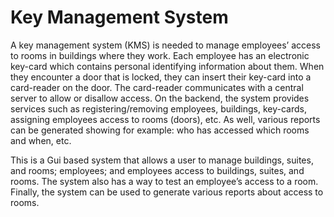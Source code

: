 # Key Management System
A key management system (KMS) is needed to manage employees’ access to rooms in buildings where they work. Each employee has an electronic key-card which contains personal identifying information about them. When they encounter a door that is locked, they can insert their key-card into a card-reader on the door. The card-reader communicates with a central server to allow or disallow access. On the backend, the system provides services such as registering/removing employees, buildings, key-cards, assigning employees access to rooms (doors), etc. As well, various reports can be generated showing for example: who has accessed which rooms and when, etc.

This is a Gui based system that allows a user to manage buildings, suites, and rooms; employees; and employees access to buildings, suites, and rooms. The system also has a way to test an employee’s access to a room. Finally, the system can be used to generate various reports about access to rooms.
